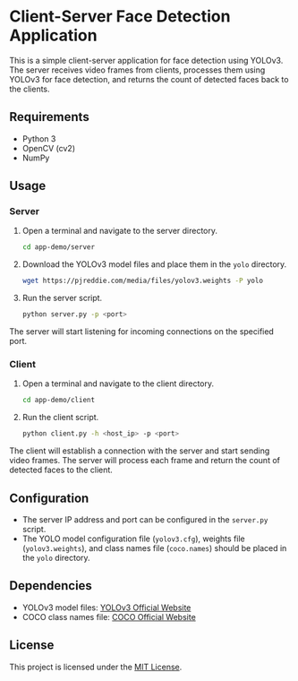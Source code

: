 # Client-Server Face Detection Application

This is a simple client-server application for face detection using YOLOv3. The server receives video frames from clients, processes them using YOLOv3 for face detection, and returns the count of detected faces back to the clients.

## Requirements

- Python 3
- OpenCV (cv2)
- NumPy

## Usage

### Server

1. Open a terminal and navigate to the server directory.

    ```bash
    cd app-demo/server
    ```

2. Download the YOLOv3 model files and place them in the `yolo` directory.

    ```bash
    wget https://pjreddie.com/media/files/yolov3.weights -P yolo
    ```

2. Run the server script.

    ```bash
    python server.py -p <port>
    ```

The server will start listening for incoming connections on the specified port.

### Client

1. Open a terminal and navigate to the client directory.

    ```bash
    cd app-demo/client
    ```

2. Run the client script.

    ```bash
    python client.py -h <host_ip> -p <port>
    ```

The client will establish a connection with the server and start sending video frames. The server will process each frame and return the count of detected faces to the client.

## Configuration

- The server IP address and port can be configured in the `server.py` script.
- The YOLO model configuration file (`yolov3.cfg`), weights file (`yolov3.weights`), and class names file (`coco.names`) should be placed in the `yolo` directory.

## Dependencies

- YOLOv3 model files: [YOLOv3 Official Website](https://pjreddie.com/darknet/yolo/)
- COCO class names file: [COCO Official Website](https://cocodataset.org/#home)

## License

This project is licensed under the [MIT License](LICENSE).
